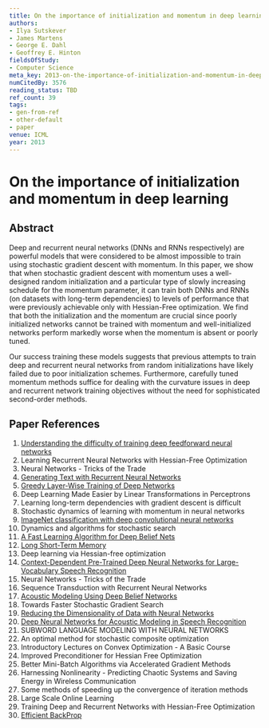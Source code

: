 ```yaml
---
title: On the importance of initialization and momentum in deep learning
authors:
- Ilya Sutskever
- James Martens
- George E. Dahl
- Geoffrey E. Hinton
fieldsOfStudy:
- Computer Science
meta_key: 2013-on-the-importance-of-initialization-and-momentum-in-deep-learning
numCitedBy: 3576
reading_status: TBD
ref_count: 39
tags:
- gen-from-ref
- other-default
- paper
venue: ICML
year: 2013
---
```


# On the importance of initialization and momentum in deep learning

## Abstract

Deep and recurrent neural networks (DNNs and RNNs respectively) are powerful models that were considered to be almost impossible to train using stochastic gradient descent with momentum. In this paper, we show that when stochastic gradient descent with momentum uses a well-designed random initialization and a particular type of slowly increasing schedule for the momentum parameter, it can train both DNNs and RNNs (on datasets with long-term dependencies) to levels of performance that were previously achievable only with Hessian-Free optimization. We find that both the initialization and the momentum are crucial since poorly initialized networks cannot be trained with momentum and well-initialized networks perform markedly worse when the momentum is absent or poorly tuned. 
 
Our success training these models suggests that previous attempts to train deep and recurrent neural networks from random initializations have likely failed due to poor initialization schemes. Furthermore, carefully tuned momentum methods suffice for dealing with the curvature issues in deep and recurrent network training objectives without the need for sophisticated second-order methods.

## Paper References

1. [Understanding the difficulty of training deep feedforward neural networks](2010-understanding-the-difficulty-of-training-deep-feedforward-neural-networks)
2. Learning Recurrent Neural Networks with Hessian-Free Optimization
3. Neural Networks - Tricks of the Trade
4. [Generating Text with Recurrent Neural Networks](2011-generating-text-with-recurrent-neural-networks)
5. [Greedy Layer-Wise Training of Deep Networks](2006-greedy-layer-wise-training-of-deep-networks)
6. Deep Learning Made Easier by Linear Transformations in Perceptrons
7. Learning long-term dependencies with gradient descent is difficult
8. Stochastic dynamics of learning with momentum in neural networks
9. [ImageNet classification with deep convolutional neural networks](2012-imagenet-classification-with-deep-convolutional-neural-networks)
10. Dynamics and algorithms for stochastic search
11. [A Fast Learning Algorithm for Deep Belief Nets](2006-a-fast-learning-algorithm-for-deep-belief-nets)
12. [Long Short-Term Memory](1997-long-short-term-memory)
13. Deep learning via Hessian-free optimization
14. [Context-Dependent Pre-Trained Deep Neural Networks for Large-Vocabulary Speech Recognition](2012-context-dependent-pre-trained-deep-neural-networks-for-large-vocabulary-speech-recognition)
15. Neural Networks - Tricks of the Trade
16. Sequence Transduction with Recurrent Neural Networks
17. [Acoustic Modeling Using Deep Belief Networks](2012-acoustic-modeling-using-deep-belief-networks)
18. Towards Faster Stochastic Gradient Search
19. [Reducing the Dimensionality of Data with Neural Networks](2006-reducing-the-dimensionality-of-data-with-neural-networks)
20. [Deep Neural Networks for Acoustic Modeling in Speech Recognition](2012-deep-neural-networks-for-acoustic-modeling-in-speech-recognition)
21. SUBWORD LANGUAGE MODELING WITH NEURAL NETWORKS
22. An optimal method for stochastic composite optimization
23. Introductory Lectures on Convex Optimization - A Basic Course
24. Improved Preconditioner for Hessian Free Optimization
25. Better Mini-Batch Algorithms via Accelerated Gradient Methods
26. Harnessing Nonlinearity - Predicting Chaotic Systems and Saving Energy in Wireless Communication
27. Some methods of speeding up the convergence of iteration methods
28. Large Scale Online Learning
29. Training Deep and Recurrent Networks with Hessian-Free Optimization
30. [Efficient BackProp](2012-efficient-backprop)
